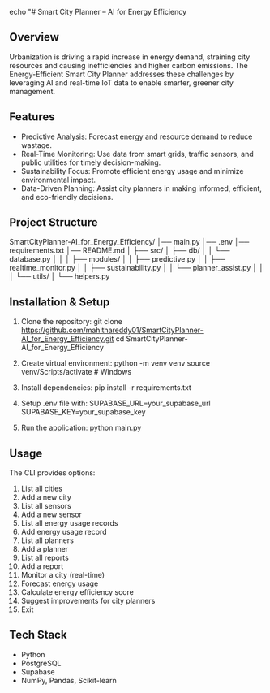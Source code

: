 echo "# Smart City Planner – AI for Energy Efficiency

## Overview
Urbanization is driving a rapid increase in energy demand, straining city resources and causing inefficiencies and higher carbon emissions. The Energy-Efficient Smart City Planner addresses these challenges by leveraging AI and real-time IoT data to enable smarter, greener city management.

## Features
- Predictive Analysis: Forecast energy and resource demand to reduce wastage.
- Real-Time Monitoring: Use data from smart grids, traffic sensors, and public utilities for timely decision-making.
- Sustainability Focus: Promote efficient energy usage and minimize environmental impact.
- Data-Driven Planning: Assist city planners in making informed, efficient, and eco-friendly decisions.

## Project Structure
SmartCityPlanner-AI_for_Energy_Efficiency/
│── main.py
│── .env
│── requirements.txt
│── README.md
│
├── src/
│   ├── db/
│   │    └── database.py
│   │
│   ├── modules/
│   │    ├── predictive.py
│   │    ├── realtime_monitor.py
│   │    ├── sustainability.py
│   │    └── planner_assist.py
│   │
│   └── utils/
│        └── helpers.py

## Installation & Setup
1. Clone the repository:
git clone https://github.com/mahithareddy01/SmartCityPlanner-AI_for_Energy_Efficiency.git
cd SmartCityPlanner-AI_for_Energy_Efficiency

2. Create virtual environment:
python -m venv venv
source venv/Scripts/activate  # Windows

3. Install dependencies:
pip install -r requirements.txt

4. Setup .env file with:
SUPABASE_URL=your_supabase_url
SUPABASE_KEY=your_supabase_key

5. Run the application:
python main.py

## Usage
The CLI provides options:
1. List all cities  
2. Add a new city  
3. List all sensors  
4. Add a new sensor  
5. List all energy usage records  
6. Add energy usage record  
7. List all planners  
8. Add a planner  
9. List all reports  
10. Add a report  
11. Monitor a city (real-time)  
12. Forecast energy usage  
13. Calculate energy efficiency score  
14. Suggest improvements for city planners  
0. Exit  

## Tech Stack
- Python  
- PostgreSQL  
- Supabase  
- NumPy, Pandas, Scikit-learn  
